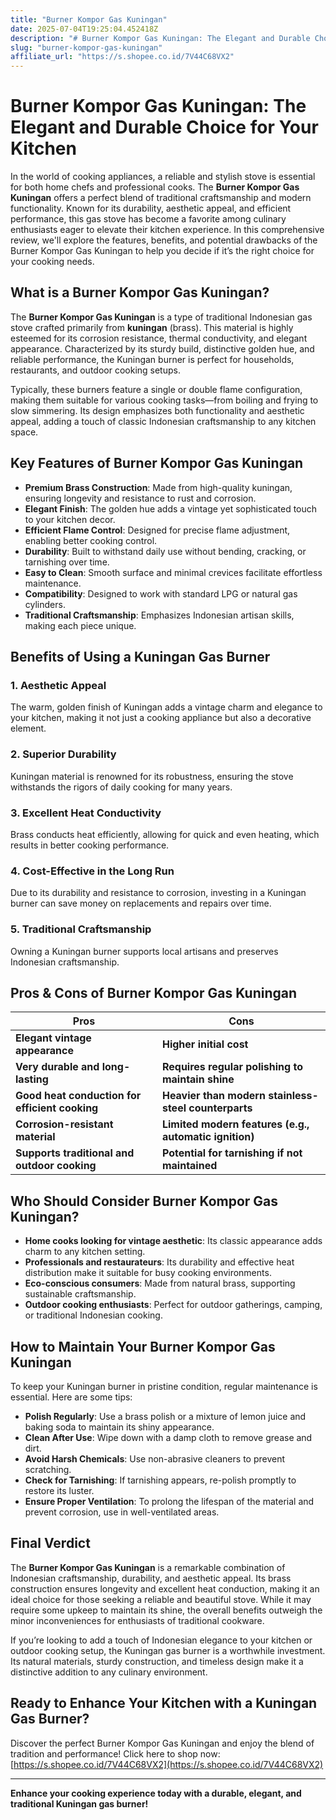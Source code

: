 ```yaml
---
title: "Burner Kompor Gas Kuningan"
date: 2025-07-04T19:25:04.452418Z
description: "# Burner Kompor Gas Kuningan: The Elegant and Durable Choice for Your Kitchen..."
slug: "burner-kompor-gas-kuningan"
affiliate_url: "https://s.shopee.co.id/7V44C68VX2"
---
```

# Burner Kompor Gas Kuningan: The Elegant and Durable Choice for Your Kitchen

In the world of cooking appliances, a reliable and stylish stove is essential for both home chefs and professional cooks. The **Burner Kompor Gas Kuningan** offers a perfect blend of traditional craftsmanship and modern functionality. Known for its durability, aesthetic appeal, and efficient performance, this gas stove has become a favorite among culinary enthusiasts eager to elevate their kitchen experience. In this comprehensive review, we'll explore the features, benefits, and potential drawbacks of the Burner Kompor Gas Kuningan to help you decide if it’s the right choice for your cooking needs.

## What is a Burner Kompor Gas Kuningan?

The **Burner Kompor Gas Kuningan** is a type of traditional Indonesian gas stove crafted primarily from **kuningan** (brass). This material is highly esteemed for its corrosion resistance, thermal conductivity, and elegant appearance. Characterized by its sturdy build, distinctive golden hue, and reliable performance, the Kuningan burner is perfect for households, restaurants, and outdoor cooking setups.

Typically, these burners feature a single or double flame configuration, making them suitable for various cooking tasks—from boiling and frying to slow simmering. Its design emphasizes both functionality and aesthetic appeal, adding a touch of classic Indonesian craftsmanship to any kitchen space.

## Key Features of Burner Kompor Gas Kuningan

- **Premium Brass Construction**: Made from high-quality kuningan, ensuring longevity and resistance to rust and corrosion.
- **Elegant Finish**: The golden hue adds a vintage yet sophisticated touch to your kitchen decor.
- **Efficient Flame Control**: Designed for precise flame adjustment, enabling better cooking control.
- **Durability**: Built to withstand daily use without bending, cracking, or tarnishing over time.
- **Easy to Clean**: Smooth surface and minimal crevices facilitate effortless maintenance.
- **Compatibility**: Designed to work with standard LPG or natural gas cylinders.
- **Traditional Craftsmanship**: Emphasizes Indonesian artisan skills, making each piece unique.

## Benefits of Using a Kuningan Gas Burner

### 1. Aesthetic Appeal

The warm, golden finish of Kuningan adds a vintage charm and elegance to your kitchen, making it not just a cooking appliance but also a decorative element.

### 2. Superior Durability

Kuningan material is renowned for its robustness, ensuring the stove withstands the rigors of daily cooking for many years.

### 3. Excellent Heat Conductivity

Brass conducts heat efficiently, allowing for quick and even heating, which results in better cooking performance.

### 4. Cost-Effective in the Long Run

Due to its durability and resistance to corrosion, investing in a Kuningan burner can save money on replacements and repairs over time.

### 5. Traditional Craftsmanship

Owning a Kuningan burner supports local artisans and preserves Indonesian craftsmanship.

## Pros & Cons of Burner Kompor Gas Kuningan

| Pros                                         | Cons                                         |
|----------------------------------------------|----------------------------------------------|
| **Elegant vintage appearance**               | **Higher initial cost**                      |
| **Very durable and long-lasting**            | **Requires regular polishing to maintain shine** |
| **Good heat conduction for efficient cooking** | **Heavier than modern stainless-steel counterparts** |
| **Corrosion-resistant material**             | **Limited modern features (e.g., automatic ignition)** |
| **Supports traditional and outdoor cooking** | **Potential for tarnishing if not maintained** |

## Who Should Consider Burner Kompor Gas Kuningan?

- **Home cooks looking for vintage aesthetic**: Its classic appearance adds charm to any kitchen setting.
- **Professionals and restaurateurs**: Its durability and effective heat distribution make it suitable for busy cooking environments.
- **Eco-conscious consumers**: Made from natural brass, supporting sustainable craftsmanship.
- **Outdoor cooking enthusiasts**: Perfect for outdoor gatherings, camping, or traditional Indonesian cooking.

## How to Maintain Your Burner Kompor Gas Kuningan

To keep your Kuningan burner in pristine condition, regular maintenance is essential. Here are some tips:

- **Polish Regularly**: Use a brass polish or a mixture of lemon juice and baking soda to maintain its shiny appearance.
- **Clean After Use**: Wipe down with a damp cloth to remove grease and dirt.
- **Avoid Harsh Chemicals**: Use non-abrasive cleaners to prevent scratching.
- **Check for Tarnishing**: If tarnishing appears, re-polish promptly to restore its luster.
- **Ensure Proper Ventilation**: To prolong the lifespan of the material and prevent corrosion, use in well-ventilated areas.

## Final Verdict

The **Burner Kompor Gas Kuningan** is a remarkable combination of Indonesian craftsmanship, durability, and aesthetic appeal. Its brass construction ensures longevity and excellent heat conduction, making it an ideal choice for those seeking a reliable and beautiful stove. While it may require some upkeep to maintain its shine, the overall benefits outweigh the minor inconveniences for enthusiasts of traditional cookware.

If you’re looking to add a touch of Indonesian elegance to your kitchen or outdoor cooking setup, the Kuningan gas burner is a worthwhile investment. Its natural materials, sturdy construction, and timeless design make it a distinctive addition to any culinary environment.

## Ready to Enhance Your Kitchen with a Kuningan Gas Burner?

Discover the perfect Burner Kompor Gas Kuningan and enjoy the blend of tradition and performance! Click here to shop now: [https://s.shopee.co.id/7V44C68VX2](https://s.shopee.co.id/7V44C68VX2)

---

**Enhance your cooking experience today with a durable, elegant, and traditional Kuningan gas burner!**